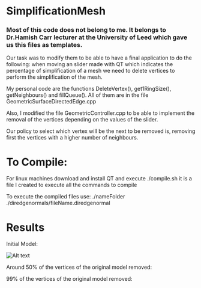 # SimplificationMesh

### Most of this code does not belong to me. It belongs to Dr.Hamish Carr lecturer at the University of Leed which gave us this files as templates.

Our task was to modify them to be able to have a final application to do the following: when moving an slider made with QT which indicates
the percentage of simplification of a mesh we need to delete vertices to perform the simplification of the mesh.

My personal code are the functions DeleteVertex(), get1RingSize(), getNeighbours() and fillQueue(). All of them are in the file GeometricSurfaceDirectedEdge.cpp

Also, I modified the file GeometricController.cpp to be able to implement the removal of the vertices depending on the values of the slider.

Our policy to select which vertex will be the next to be removed is, removing first the vertices with a higher number of neighbours.

# To Compile:

For linux machines download and install QT and execute ./compile.sh it is a file I created to execute all the commands to compile

To execute the compiled files use: ./nameFolder ./diredgenormals/fileName.diredgenormal

# Results

Initial Model:

![Alt text](/relative/path/to/img.jpg?raw=true "Optional Title")

Around 50% of the vertices of the original model removed:

99% of the vertices of the original model removed:
